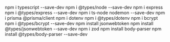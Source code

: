 npm i typescript --save-dev
npm i @types/node --save-dev
npm i express
npm i @types/express --save-dev
npm i ts-node nodemon --save-dev
npm i prisma @prisma/client
npm i dotenv
npm i @types/dotenv
npm i bcrypt
npm i @types/bcrypt --save-dev
npm install jsonwebtoken
npm install @types/jsonwebtoken --save-dev
npm i zod
npm install body-parser
npm install @types/body-parser --save-dev


